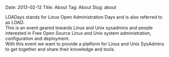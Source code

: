 Date: 2013-02-12
Title: About
Tag: About
Slug: about

LOADays stands for Linux Open Administration Days and is also referred to as LOAD.  
This is an event geared towards Linux and Unix sysadmins and people interested in Free Open Source Linux and Unix system administration, configuration and deployment.  
With this event we want to provide a platform for Linux and Unix SysAdmins to get together and share their knowledge and tools.  
